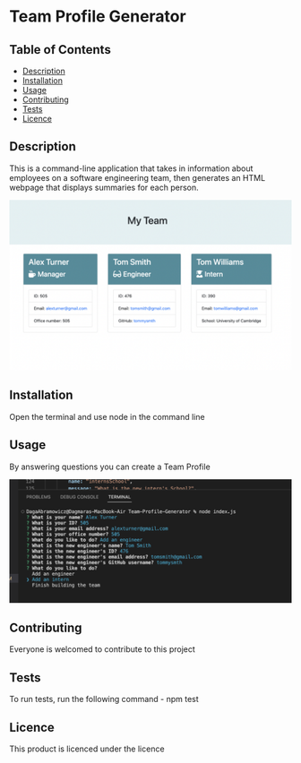 # Team Profile Generator

  ## Table of Contents
  * [Description](#description)
  * [Installation](#installation)
  * [Usage](#usage)
  * [Contributing](#contributing)
  * [Tests](#test)
  * [Licence](#licence)

  ## Description
  This is a command-line application that takes in information about employees on a software engineering team, then generates an HTML webpage that displays summaries for each person.

  ![Team-Profile](./assets/display.png "display")

  ## Installation
  Open the terminal and use node in the command line

  ## Usage
  By answering questions you can create a Team Profile
  
  ![Team-Profile](./assets/command-line.png "Usage")

  ## Contributing
  Everyone is welcomed to contribute to this project

  ## Tests
  To run tests, run the following command - npm test

  ## Licence
  This product is licenced under the  licence